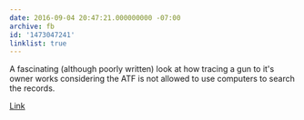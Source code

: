 ```yaml
---
date: 2016-09-04 20:47:21.000000000 -07:00
archive: fb
id: '1473047241'
linklist: true
---
```


A fascinating (although poorly written) look at how tracing a gun to it's owner works considering the ATF is not allowed to use computers to search the records.

[Link](http://www.gq.com/story/inside-federal-bureau-of-way-too-many-guns)
